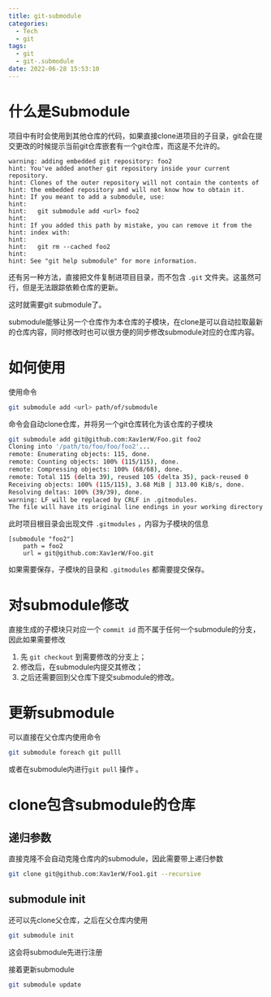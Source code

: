 ```yaml
---
title: git-submodule
categories:
  - Tech
  - git
tags:
  - git
  - git-.submodule
date: 2022-06-28 15:53:10
---
```



# 什么是Submodule

项目中有时会使用到其他仓库的代码，如果直接clone进项目的子目录，git会在提交更改的时候提示当前git仓库嵌套有一个git仓库，而这是不允许的。

```
warning: adding embedded git repository: foo2
hint: You've added another git repository inside your current repository.
hint: Clones of the outer repository will not contain the contents of
hint: the embedded repository and will not know how to obtain it.
hint: If you meant to add a submodule, use:
hint:
hint:   git submodule add <url> foo2
hint:
hint: If you added this path by mistake, you can remove it from the
hint: index with:
hint:
hint:   git rm --cached foo2
hint:
hint: See "git help submodule" for more information.
```

还有另一种方法，直接把文件复制进项目目录，而不包含 `.git` 文件夹。这虽然可行，但是无法跟踪依赖仓库的更新。

这时就需要git submodule了。

submodule能够让另一个仓库作为本仓库的子模块，在clone是可以自动拉取最新的仓库内容，同时修改时也可以很方便的同步修改submodule对应的仓库内容。

# 如何使用

使用命令

```bash
git submodule add <url> path/of/submodule
```

命令会自动clone仓库，并将另一个git仓库转化为该仓库的子模块

```bash
git submodule add git@github.com:Xav1erW/Foo.git foo2
Cloning into '/path/to/foo/foo/foo2'...
remote: Enumerating objects: 115, done.
remote: Counting objects: 100% (115/115), done.
remote: Compressing objects: 100% (68/68), done.
remote: Total 115 (delta 39), reused 105 (delta 35), pack-reused 0
Receiving objects: 100% (115/115), 3.68 MiB | 313.00 KiB/s, done.
Resolving deltas: 100% (39/39), done.
warning: LF will be replaced by CRLF in .gitmodules.
The file will have its original line endings in your working directory
```

此时项目根目录会出现文件 `.gitmodules` ，内容为子模块的信息

```
[submodule "foo2"]
	path = foo2
	url = git@github.com:Xav1erW/Foo.git
```

如果需要保存，子模块的目录和 `.gitmodules` 都需要提交保存。

# 对submodule修改

直接生成的子模块只对应一个 `commit id` 而不属于任何一个submodule的分支，因此如果需要修改

1. 先 `git checkout` 到需要修改的分支上；
2. 修改后，在submodule内提交其修改；
3. 之后还需要回到父仓库下提交submodule的修改。

# 更新submodule

可以直接在父仓库内使用命令

```bash
git submodule foreach git pulll
```

或者在submodule内进行`git pull` 操作 。

# clone包含submodule的仓库

## 递归参数

直接克隆不会自动克隆仓库内的submodule，因此需要带上递归参数

```bash
git clone git@github.com:Xav1erW/Foo1.git --recursive
```

## submodule init

还可以先clone父仓库，之后在父仓库内使用

```bash
git submodule init
```

这会将submodule先进行注册

接着更新submodule

```bash
git submodule update
```


